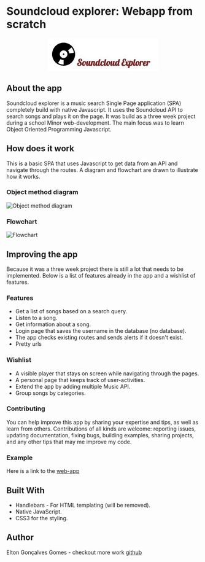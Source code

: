 # Soundcloud explorer: Webapp from scratch
<p align="center">
    <a href="http://soundcloud.eltongoncalves.com/">
        <img src="/js-spa/img/logo.jpg" alt="Live link"/>
    </a>
</p>

## About the app
Soundcloud explorer is a music search Single Page application (SPA) completely build with native Javascript. It uses the Soundcloud API to search songs and plays it on the page.
It was build as a three week project during a school Minor web-development. The main focus was to learn Object Oriented Programming Javascript.

## How does it work
This is a basic SPA that uses Javascript to get data from an API and navigate through the routes. A diagram and flowchart are drawn to illustrate how it works.

<!-- Diagram -->
### Object method diagram
![Object method diagram](https://eltongonc.github.io/web_app_from_scratch/week3/img/app_diagram.png)
### Flowchart
![Flowchart](/js-spa/img/flowchart.png)

## Improving the app
Because it was a three week project there is still a lot that needs to be implemented.
Below is a list of features already in the app and a wishlist of features.
### Features
- Get a list of songs based on a search query.
- Listen to a song.
- Get information about a song.
- Login page that saves the username in the database (no database).
- The app checks existing routes and sends alerts if it doesn't exist.
- Pretty urls

### Wishlist
- A visible player that stays on screen while navigating through the pages.
- A personal page that keeps track of user-activities.
- Extend the app by adding multiple Music API.
- Group songs by categories.

### Contributing
You can help improve this app by sharing your expertise and tips, as well as learn from others. Contributions of all kinds are welcome: reporting issues, updating documentation, fixing bugs, building examples, sharing projects, and any other tips that may me improve my code.


### Example
Here is a link to the [web-app](http://soundcloud.eltongoncalves.com/)

## Built With
- Handlebars - For HTML templating (will be removed).
- Native JavaScript.
- CSS3 for the styling.


## Author
Elton Gonçalves Gomes - checkout more work [github](https://github.com/eltongonc)


<!-- ## Acknowledgments
Hat tip to anyone who's code was used
Inspiration
etc -->
